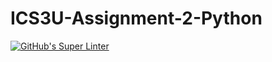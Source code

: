 # ICS3U-Assignment-2-Python

[![GitHub's Super Linter](https://github.com/matthew-meech/ICS3U-Assignment-2-Python/workflows/GitHub's%20Super%20Linter/badge.svg)](https://github.com/matthew-meech/ICS3U-Assignment-2-Python/actions)
